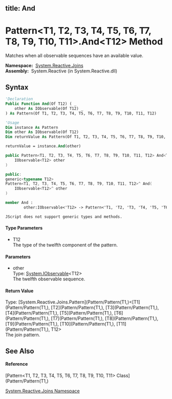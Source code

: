 title: And
---
# Pattern\<T1, T2, T3, T4, T5, T6, T7, T8, T9, T10, T11\>.And\<T12\> Method

Matches when all observable sequences have an available value.

**Namespace:**  [System.Reactive.Joins](System.Reactive.Joins/System.Reactive.Joins)  
**Assembly:**  System.Reactive (in System.Reactive.dll)

## Syntax

```vb
'Declaration
Public Function And(Of T12) ( _
    other As IObservable(Of T12) _
) As Pattern(Of T1, T2, T3, T4, T5, T6, T7, T8, T9, T10, T11, T12)
```

```vb
'Usage
Dim instance As Pattern
Dim other As IObservable(Of T12)
Dim returnValue As Pattern(Of T1, T2, T3, T4, T5, T6, T7, T8, T9, T10, T11, T12)

returnValue = instance.And(other)
```

```csharp
public Pattern<T1, T2, T3, T4, T5, T6, T7, T8, T9, T10, T11, T12> And<T12>(
    IObservable<T12> other
)
```

```c++
public:
generic<typename T12>
Pattern<T1, T2, T3, T4, T5, T6, T7, T8, T9, T10, T11, T12>^ And(
    IObservable<T12>^ other
)
```

```fsharp
member And : 
        other:IObservable<'T12> -> Pattern<'T1, 'T2, 'T3, 'T4, 'T5, 'T6, 'T7, 'T8, 'T9, 'T10, 'T11, 'T12> 
```

```jscript
JScript does not support generic types and methods.
```

#### Type Parameters

- T12  
  The type of the twelfth component of the pattern.

#### Parameters

- other  
  Type: [System.IObservable](https://msdn.microsoft.com/en-us/library/Dd990377)\<T12\>  
  The twelfth observable sequence.

#### Return Value

Type: [System.Reactive.Joins.Pattern](Pattern/Pattern(T1,)\<[T1](Pattern/Pattern(T1,), [T2](Pattern/Pattern(T1,), [T3](Pattern/Pattern(T1,), [T4](Pattern/Pattern(T1,), [T5](Pattern/Pattern(T1,), [T6](Pattern/Pattern(T1,), [T7](Pattern/Pattern(T1,), [T8](Pattern/Pattern(T1,), [T9](Pattern/Pattern(T1,), [T10](Pattern/Pattern(T1,), [T11](Pattern/Pattern(T1,), T12\>  
The join pattern.

## See Also

#### Reference

[Pattern\<T1, T2, T3, T4, T5, T6, T7, T8, T9, T10, T11\> Class](Pattern/Pattern(T1,)

[System.Reactive.Joins Namespace](System.Reactive.Joins/System.Reactive.Joins)
